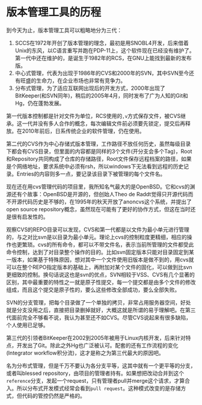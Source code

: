 版本管理工具的历程
====
到今天为止，版本管理工具可以粗略地分为三代：

1. SCCS在1972年开创了版本管理的理念，最初是用SNOBL4开发，后来借着Unix的东风，以C语言重写并跑在PDP-11上，这个软件现在已经没有维护了。第一代中还在维护的，是诞生于1982年的RCS，在GNU上能找到最新的发布版。
2. 中心式管理，代表为出现于1986年的CVS和2000年的SVN，其中SVN至今还有旺盛的生命力，在企业市场也非常有竞争力。
3. 分布式管理，为了适应互联网出现后的开发方式，2000年出现了BitKeeper(和SVN同年)，稍后的2005年4月，同时发布了广为人知的Git和Hg，仍在蓬勃发展。

第一代版本控制都是针对文件为单位，RCS使用的`,v`方式保存文件，被CVS继承。这一代并没有多人合作的概念，每次编辑文件前必须要先锁定，提交后再释放。在2010年前后，日系传统企业的软件管理，仍在使用。

第二代的CVS作为中心存储式版本管理，工作路径不放任何历史，虽然每级目录下都会有CVS目录，但里面的内容都是同样的3个文件(开分支会多个Tag)，Root和Repository共同构成了仓库的存储路径，Root文件保存远程档案的路径，如果是个网络地址，要求系统中必须有rsh，所以windows下无法看到远程的历史记录。Entries的内容则多一点，要记录该目录下被管理的每个文件名。

现在还在用cvs管理代码的项目里，我所知名气最大的是OpenBSD。它和cvs的渊源还有个故事：OpenBSD是开源的，但创始人Theo de Raddt觉得只开源代码而不开源代码历史是不够的，在1995年的秋天开放了anoncvs这个系统，并提出了open source repository概念，虽然现在可能有了更好的协作方式，但这在当时还是很有启发性的。

观察CVS的REPO目录可以发现，CVS和第一代都是以文件为最小单元进行管理的，与之对比svn是以目录为最小单元。理论上cvs的控制粒度更精细，相应的操作也更繁琐。cvs的所有命令，都可以不带文件名，表示当前所管理的文件都受此命令控制，达到了对目录整个操作的目的。比如svn固定版本只能对目录固定到某一版本，如果基于特殊原因，想对其中一个文件使用旧版本是做不到的，用cvs就可以在整个REPO指定版本的基础上，再附加对某个文件的固化，可以做到比svn更细致的控制。换句话说这也是svn的优点，SVN相较于VSS、CVS有几个显著的区别，其中最重要的特性之一就是原子性提交，每一个提交都是由多个文件的修改组成，而且这个提交是原子性的，要么这些修改全部成功，要么全部失败。

SVN的分支管理，把每个目录做了一个单独的拷贝，非常占用服务器空间，好处就是分支没用之后，直接把目录删掉就好，大概这就是所谓的易于理解吧。在第三代面前完全不够看不说，我认为甚至还不如CVS。尽管CVS说起来有很多缺陷，个人使用已足够。

第三代的引领者BitKeeper在2002到2005年被用于Linux内核开发，后来针对特点，开发出了Git。除此之外Hg也广泛被认可。配套的还有工作流程的变化(Integrator workflow积分流)，这才是称之为第三代最大的原因吧。

名为分布式管理，但是千万不要认为各分支平等，这其中就有一个更平等的分支，或者叫blessed repository，由项目的管理者持有。如果想把改动合并到这个`reference`分支，发起一个request，只有管理者pull并merge这个请求，才算合入。所以分布式开发模式经常会看到`pull request`。这种模式改变的是存储方式，但代码的管控仍然是严格的。